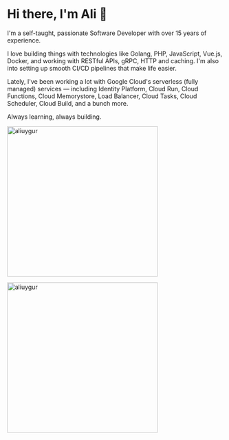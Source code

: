 # Hi there, I'm Ali :wave:

I'm a self-taught, passionate Software Developer with over 15 years of experience.

I love building things with technologies like Golang, PHP, JavaScript, Vue.js, Docker, and working with RESTful APIs, gRPC, HTTP and caching. I'm also into setting up smooth CI/CD pipelines that make life easier.

Lately, I've been working a lot with Google Cloud's serverless (fully managed) services — including Identity Platform, Cloud Run, Cloud Functions, Cloud Memorystore, Load Balancer, Cloud Tasks, Cloud Scheduler, Cloud Build, and a bunch more.

Always learning, always building.

<p>
<img width="350px" src="https://github-readme-stats.vercel.app/api?username=aliuygur&show_icons=true&locale=en&hide_border=true&theme=tokyonight" alt="aliuygur" />
</p>

<p>
<img width="350px" src="https://github-readme-stats.vercel.app/api/top-langs?username=aliuygur&show_icons=true&locale=en&layout=compact&hide_border=true&theme=tokyonight" alt="aliuygur" />
</p>
